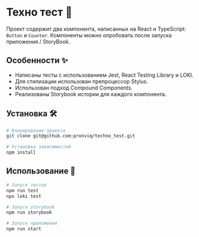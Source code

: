 # Техно тест 🚀

Проект содержит два компонента, написанных на React и TypeScript: `Button` и `Counter`.
Компоненты можно опробовать после запуска приложения / StoryBook.

## Особенности ✨

  - Написаны тесты с использованием Jest, React Testing Library и LOKI.
  - Для стилизации использован препроцессор Stylus.
  - Использован подход Compound Components.
  - Реализованы Storybook истории для каждого компонента.

## Установка 🛠️
```bash
# Клонирование проекта
git clone git@github.com:pronviq/techno_test.git

# Установка зависимостей
npm install
```

## Использование 🤝
```bash
# Запуск тестов
npm run test
npx loki test

# Запуск storybook
npm run storybook

# Запуск приложения
npm run start
```


